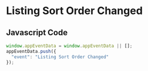 # Listing Sort Order Changed

## Javascript Code
```js
window.appEventData = window.appEventData || [];
appEventData.push({
  "event": "Listing Sort Order Changed"
});
```




